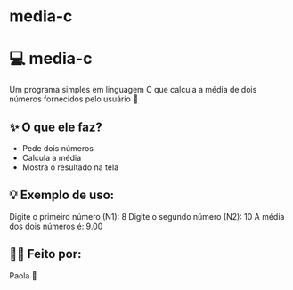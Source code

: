 # media-c
# 💻 media-c

Um programa simples em linguagem C que calcula a média de dois números fornecidos pelo usuário 🎀

## ✨ O que ele faz?

- Pede dois números
- Calcula a média
- Mostra o resultado na tela

## 💡 Exemplo de uso:

Digite o primeiro número (N1): 8 Digite o segundo número (N2): 10 A média dos dois números é: 9.00

## 👩‍💻 Feito por:
Paola 💋
